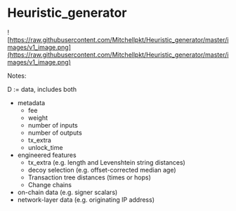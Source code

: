 # Heuristic_generator

![https://raw.githubusercontent.com/Mitchellpkt/Heuristic_generator/master/images/v1_image.png](https://raw.githubusercontent.com/Mitchellpkt/Heuristic_generator/master/images/v1_image.png)

Notes:

D := data, includes both
- metadata 
  - fee
  - weight
  - number of inputs
  - number of outputs
  - tx_extra
  - unlock_time
- engineered features
  - tx_extra (e.g. length and Levenshtein string distances)
  - decoy selection (e.g. offset-corrected median age)
  - Transaction tree distances (times or hops)
  - Change chains
- on-chain data (e.g. signer scalars)
- network-layer data (e.g. originating IP address)
